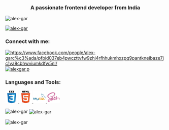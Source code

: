 <h3 align="center">A passionate frontend developer from India</h3>

<p align="left"> <img src="https://komarev.com/ghpvc/?username=alex-gar&label=Profile%20views&color=0e75b6&style=flat" alt="alex-gar" /> </p>

<p align="left"> <a href="https://github.com/ryo-ma/github-profile-trophy"><img src="https://github-profile-trophy.vercel.app/?username=alex-gar" alt="alex-gar" /></a> </p>

<h3 align="left">Connect with me:</h3>
<p align="left">
<a href="https://fb.com/https://www.facebook.com/people/alex-garc%c3%ada/pfbid037eb4pwczttvfw9zhj4rfhhukmhxzpq9pantkneibaze7jc1va8cbhwviumkdfw5nl/" target="blank"><img align="center" src="https://raw.githubusercontent.com/rahuldkjain/github-profile-readme-generator/master/src/images/icons/Social/facebook.svg" alt="https://www.facebook.com/people/alex-garc%c3%ada/pfbid037eb4pwczttvfw9zhj4rfhhukmhxzpq9pantkneibaze7jc1va8cbhwviumkdfw5nl/" height="30" width="40" /></a>
<a href="https://instagram.com/alexgar.p" target="blank"><img align="center" src="https://raw.githubusercontent.com/rahuldkjain/github-profile-readme-generator/master/src/images/icons/Social/instagram.svg" alt="alexgar.p" height="30" width="40" /></a>
</p>

<h3 align="left">Languages and Tools:</h3>
<p align="left"> <a href="https://www.w3schools.com/css/" target="_blank" rel="noreferrer"> <img src="https://raw.githubusercontent.com/devicons/devicon/master/icons/css3/css3-original-wordmark.svg" alt="css3" width="40" height="40"/> </a> <a href="https://www.w3.org/html/" target="_blank" rel="noreferrer"> <img src="https://raw.githubusercontent.com/devicons/devicon/master/icons/html5/html5-original-wordmark.svg" alt="html5" width="40" height="40"/> </a> <a href="https://www.mysql.com/" target="_blank" rel="noreferrer"> <img src="https://raw.githubusercontent.com/devicons/devicon/master/icons/mysql/mysql-original-wordmark.svg" alt="mysql" width="40" height="40"/> </a> <a href="https://sass-lang.com" target="_blank" rel="noreferrer"> <img src="https://raw.githubusercontent.com/devicons/devicon/master/icons/sass/sass-original.svg" alt="sass" width="40" height="40"/> </a> </p>

<p><img align="left" src="https://github-readme-stats.vercel.app/api/top-langs?username=alex-gar&show_icons=true&locale=en&layout=compact" alt="alex-gar" /></p>

<p>&nbsp;<img align="center" src="https://github-readme-stats.vercel.app/api?username=alex-gar&show_icons=true&locale=en" alt="alex-gar" /></p>

<p><img align="center" src="https://github-readme-streak-stats.herokuapp.com/?user=alex-gar&" alt="alex-gar" /></p>
